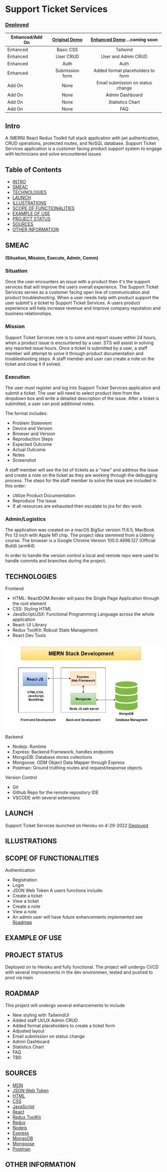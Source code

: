 # Support Ticket Services

### [Deployed](https://support-desk-services.herokuapp.com/)


|Enhanced/Add On| [Original Demo]()| [Enhanced Demo]() ...coming soon |
|------------------| :-----------------: |:---------------------:|
|Enhanced| Basic CSS        | Tailwind        |
|Enhanced| User CRUD        | User and Admin CRUD|
|Enhanced| Auth             | Auth              |
|Enhanced| Submission form  | Added format placeholders to form|
|Add On  | None             | Email submission on status change|
|Add On  | None             | Admin Dashboard|  
|Add On  | None             |Statistics Chart|
|Add On  | None             |FAQ|


## Intro
A (MERN) React Redux Toolkit full stack application with jwt authentication, CRUD operations, protected routes, and NoSQL database. Support Ticket Services application is a customer facing product support system to engage with technicians and solve encountered issues 

## Table of Contents

- [INTRO](#intro)
- [SMEAC](#smeac)
- [TECHNOLOGIES](#technologies)
- [LAUNCH](#launch)
- [ILLUSTRATIONS](#illustrations)
- [SCOPE OF FUNCTIONALITIES](#scope-of-functionalities)
- [EXAMPLE OF USE](#example-of-use)
- [PROJECT STATUS](#project-status)
- [SOURCES](#sources)
- [OTHER INFORMATION](#other-information)

## SMEAC

#### (Situation, Mission, Execute, Admin, Comm)

### Situation

Once the user encounters an issue with a product then it's the support services that will improve the users overall experience. The Support Ticket Services serves as a customer facing open line of communication and product troubleshooting. When a user needs help with product support the user submit's a ticket to Support Ticket Services. A users product experience will help increase revenue and improve company reputation and business relationships.

### Mission

Support Ticket Services role is to solve and report issues within 24 hours, when a product issue is encountered by a user. STS will assist in solving any reported issue hours. Once a ticket is submitted by a user, a staff member will attempt to solve it through product documentation and troubleshooting steps. A staff member and user can create a note on the ticket and close it if solved.

### Execution

The user must register and log into Support Ticket Services application and submit a ticket. The user will need to select product item from the dropdown box and write a detailed description of the issue. After a ticket is submitted, a user can post additional notes. 

The format includes:

- Problem Statement
- Device and Version
- Browser and Version
- Reproduction Steps
- Expected Outcome
- Actual Outcome
- Notes
- Screenshot


A staff member will see the list of tickets as a "new" and address the issue and create a note on the ticket as they are working through the debugging process. The steps for the staff member to solve the issue are included in this order:

- Utilize Product Documentation
- Reproduce The Issue
- If all resources are exhausted then escalate to jira for dev work

### Admin/Logistics
The application was created on a macOS BigSur version 11.6.5, MacBook Pro 13 inch with Apple M1 chip. The project idea stemmed from a Udemy course. The browser is a Google Chrome Version 100.0.4896.127 (Official Build) (arm64)

In order to handle the version control a local and remote repo were used to handle commits and branches during the project.

## TECHNOLOGIES

Frontend
- HTML: ReactDOM.Render will pass the Single Page Application through the root element
- CSS: Styling HTML
- JavaScript/JSX: Functional Programming Language across the whole application
- React: UI Library
- Redux ToolKit: Robust State Management
- React Dev Tools

![MERN](./frontend/src/assets/MERN-stack-1.webp)

Backend
- Nodejs: Runtime
- Express: Backend Framework, handles endpoints
- MongoDB: Database stores collections
- Mongoose: ODM Object Data Mapper through Express
- Postman: Ground truthing routes and request/response objects

Version Control
- Git
- Github Repo for the remote repository
IDE
- VSCODE with several extensions

## LAUNCH
Support Ticket Services launched on Heroku on 4-29-2022
[Deployed](https://support-desk-services.herokuapp.com/)

## ILLUSTRATIONS

## SCOPE OF FUNCTIONALITIES
Authentication
- Registration
- Login
- JSON Web Token
A users functions include:
- Create a ticket
- View a ticket
- Create a note
- View a note
- An admin user will have future enhancements implemented see [Roadmap](#roadmap)

## EXAMPLE OF USE

## PROJECT STATUS
 Deployed on to Heroku and fully functional. The project will undergo CI/CD with several improvements in the dev environmen, tested and pushed to prod via main

## ROADMAP
This project will undergo several enhancements to include
 - New styling with TailwindUI
 - Added staff UI/UX Admin CRUD
 - Added format placeholders to create a ticket form
 - Adjusted layout
 - Email submission on status change
 - Admin Dashboard
 - Statistics Chart
 - FAQ
 - TBD

## SOURCES
- [MDN]()
- [JSON Web Token]()
- [HTML]()
- [CSS]()
- [JavaScript]()
- [React]()
- [Redux ToolKit]()
- [Redux]()
- [Nodejs]()
- [Express]()
- [MongoDB]()
- [Mongoose]()
- [Postman]()

## OTHER INFORMATION
